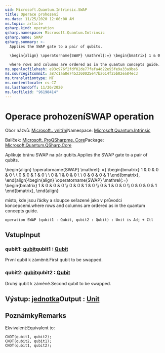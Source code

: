 ```yaml
---
uid: Microsoft.Quantum.Intrinsic.SWAP
title: Operace prohození
ms.date: 11/25/2020 12:00:00 AM
ms.topic: article
qsharp.kind: operation
qsharp.namespace: Microsoft.Quantum.Intrinsic
qsharp.name: SWAP
qsharp.summary: >-
  Applies the SWAP gate to a pair of qubits.

  \begin{align} \operatorname{SWAP} \mathrel{:=} \begin{bmatrix} 1 & 0 & 0 & 0 \\\\ 0 & 0 & 1 & 0 \\\\ 0 & 1 & 0 & 0 \\\\ 0 & 0 & 0 & 1 \end{bmatrix}, \end{align}

  where rows and columns are ordered as in the quantum concepts guide.
ms.openlocfilehash: e93c976f2fdf02de77fafa4d22e95fe9a33a9ba6
ms.sourcegitcommit: a87c1aa8e7453360025e47ba614f25b02ea84ec3
ms.translationtype: MT
ms.contentlocale: cs-CZ
ms.lasthandoff: 11/26/2020
ms.locfileid: "96198414"
---
```

# <a name="swap-operation"></a><span data-ttu-id="1e024-102">Operace prohození</span><span class="sxs-lookup"><span data-stu-id="1e024-102">SWAP operation</span></span>

<span data-ttu-id="1e024-103">Obor názvů: [Microsoft.. vnitřní](xref:Microsoft.Quantum.Intrinsic)</span><span class="sxs-lookup"><span data-stu-id="1e024-103">Namespace: [Microsoft.Quantum.Intrinsic](xref:Microsoft.Quantum.Intrinsic)</span></span>

<span data-ttu-id="1e024-104">Balíček: [Microsoft. ProQSharpme. Core](https://nuget.org/packages/Microsoft.Quantum.QSharp.Core)</span><span class="sxs-lookup"><span data-stu-id="1e024-104">Package: [Microsoft.Quantum.QSharp.Core](https://nuget.org/packages/Microsoft.Quantum.QSharp.Core)</span></span>


<span data-ttu-id="1e024-105">Aplikuje bránu SWAP na pár qubits.</span><span class="sxs-lookup"><span data-stu-id="1e024-105">Applies the SWAP gate to a pair of qubits.</span></span>

<span data-ttu-id="1e024-106">\begin{align} \operatorname{SWAP} \mathrel{: =} \begin{bmatrix} 1 & 0 & 0 & 0 \\ \\ 0 & 0 & 1 & 0 \\ \\ 0 & 1 & 0 & 0 \\ \\ 0 & 0 & 0 & 1 \end{bmatrix}, \end{align}</span><span class="sxs-lookup"><span data-stu-id="1e024-106">\begin{align} \operatorname{SWAP} \mathrel{:=} \begin{bmatrix} 1 & 0 & 0 & 0 \\\\ 0 & 0 & 1 & 0 \\\\ 0 & 1 & 0 & 0 \\\\ 0 & 0 & 0 & 1 \end{bmatrix}, \end{align}</span></span>

<span data-ttu-id="1e024-107">místo, kde jsou řádky a sloupce seřazené jako v průvodci koncepcemi.</span><span class="sxs-lookup"><span data-stu-id="1e024-107">where rows and columns are ordered as in the quantum concepts guide.</span></span>

```qsharp
operation SWAP (qubit1 : Qubit, qubit2 : Qubit) : Unit is Adj + Ctl
```


## <a name="input"></a><span data-ttu-id="1e024-108">Vstup</span><span class="sxs-lookup"><span data-stu-id="1e024-108">Input</span></span>

### <a name="qubit1--qubit"></a><span data-ttu-id="1e024-109">qubit1: [qubit](xref:microsoft.quantum.lang-ref.qubit)</span><span class="sxs-lookup"><span data-stu-id="1e024-109">qubit1 : [Qubit](xref:microsoft.quantum.lang-ref.qubit)</span></span>

<span data-ttu-id="1e024-110">První qubit k záměně.</span><span class="sxs-lookup"><span data-stu-id="1e024-110">First qubit to be swapped.</span></span>


### <a name="qubit2--qubit"></a><span data-ttu-id="1e024-111">qubit2: [qubit](xref:microsoft.quantum.lang-ref.qubit)</span><span class="sxs-lookup"><span data-stu-id="1e024-111">qubit2 : [Qubit](xref:microsoft.quantum.lang-ref.qubit)</span></span>

<span data-ttu-id="1e024-112">Druhý qubit k záměně.</span><span class="sxs-lookup"><span data-stu-id="1e024-112">Second qubit to be swapped.</span></span>



## <a name="output--unit"></a><span data-ttu-id="1e024-113">Výstup: [jednotka](xref:microsoft.quantum.lang-ref.unit)</span><span class="sxs-lookup"><span data-stu-id="1e024-113">Output : [Unit](xref:microsoft.quantum.lang-ref.unit)</span></span>



## <a name="remarks"></a><span data-ttu-id="1e024-114">Poznámky</span><span class="sxs-lookup"><span data-stu-id="1e024-114">Remarks</span></span>

<span data-ttu-id="1e024-115">Ekvivalent:</span><span class="sxs-lookup"><span data-stu-id="1e024-115">Equivalent to:</span></span>

```qsharp
CNOT(qubit1, qubit2);
CNOT(qubit2, qubit1);
CNOT(qubit1, qubit2);
```